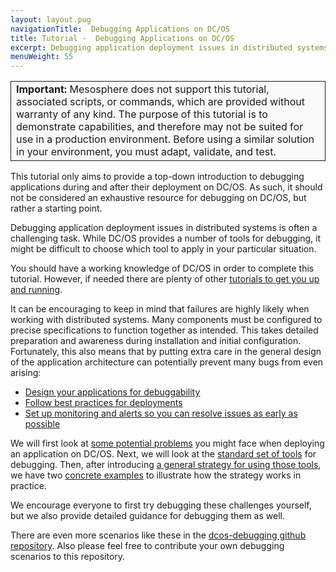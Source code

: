 ```yaml
---
layout: layout.pug
navigationTitle:  Debugging Applications on DC/OS
title: Tutorial -  Debugging Applications on DC/OS
excerpt: Debugging application deployment issues in distributed systems
menuWeight: 55
---
```


<!-- i. Support Disclaimer -->

<table class="table" bgcolor="#FAFAFA"> <tr> <td style="border-left: thin solid; border-top: thin solid; border-bottom: thin solid;border-right: thin solid;"><b>Important:</b> Mesosphere does not support this tutorial, associated scripts, or commands, which are provided without warranty of any kind. The purpose of this tutorial is to demonstrate capabilities, and therefore may not be suited for use in a production environment. Before using a similar solution in your environment, you must adapt, validate, and test.</td> </tr> </table>

<!-- ii. Intro/Set Expectations for this Tutorial -->

This tutorial only aims to provide a top-down introduction to debugging applications during and after their deployment on DC/OS. As such, it should not be considered an exhaustive resource for debugging on DC/OS, but rather a starting point.

Debugging application deployment issues in distributed systems is often a challenging task. While DC/OS provides a number of tools for debugging, it might be difficult to choose which tool to apply in your particular situation.

You should have a working knowledge of DC/OS in order to complete this tutorial. However, if needed there are plenty of other [tutorials to get you up and running](/1.11/tutorials/).

It can be encouraging to keep in mind that failures are highly likely when working with distributed systems. Many components must be configured to precise specifications to function together as intended. This takes detailed  preparation and awareness during installation and initial configuration. Fortunately, this also means that by putting extra care in the general design of the application architecture can potentially prevent many bugs from even arising:

- [Design your applications for debuggability](https://schd.ws/hosted_files/mesosconeu17/a6/MesosCon%20EU%202017%20University%20Slides.pdf)
- [Follow best practices for deployments](https://mesosphere.com/blog/improving-your-deployments/)
- [Set up monitoring and alerts so you can resolve issues as early as possible](https://docs.mesosphere.com/1.10/cli/command-reference/dcos-node/dcos-node-diagnostics/)

We will first look at [some potential problems](/1.11/tutorials/dcos-debug/problems/) you might face when deploying an application on DC/OS. Next, we will look at the [standard set of tools](/1.11/tutorials/dcos-debug/tools/) for debugging. Then, after introducing [a general strategy for using those tools](/1.11/tutorials/dcos-debug/gen-strat/), we have two [concrete examples](/1.11/tutorials/dcos-debug/scenarios/) to illustrate how the strategy works in practice.

We encourage everyone to first try debugging these challenges yourself, but we also provide detailed guidance for debugging them as well.

There are even more scenarios like these in the [dcos-debugging github repository](https://github.com/dcos-labs/dcos-debugging/tree/master/1.10/). Also please feel free to contribute your own debugging scenarios to this repository.
